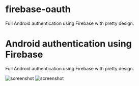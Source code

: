 # firebase-oauth
Full Android authentication using Firebase with pretty design.


# Android authentication using Firebase 
Full Android authentication using Firebase with pretty design.

![screenshot](images/1.png)
![screenshot](images/2.png)
